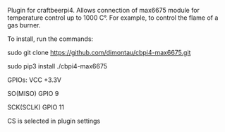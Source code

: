 Plugin for craftbeerpi4.
Allows connection of max6675 module for temperature control up to 1000 С°. For example, to control the flame of a gas burner.

To install, run the commands:

sudo git clone https://github.com/dimontau/cbpi4-max6675.git

sudo pip3 install ./cbpi4-max6675

GPIOs:
VCC +3.3V

SO(MISO) GPIO 9

SCK(SCLK) GPIO 11

CS is selected in plugin settings
